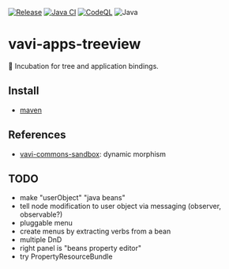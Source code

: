 [![Release](https://jitpack.io/v/umjammer/vavi-apps-treeview.svg)](https://jitpack.io/#umjammer/vavi-apps-treeview)
[![Java CI](https://github.com/umjammer/vavi-apps-treeview/actions/workflows/maven.yml/badge.svg)](https://github.com/umjammer/vavi-apps-treeview/actions/workflows/maven.yml)
[![CodeQL](https://github.com/umjammer/vavi-apps-treeview/actions/workflows/codeql-analysis.yml/badge.svg)](https://github.com/umjammer/vavi-apps-treeview/actions/workflows/codeql-analysis.yml)
![Java](https://img.shields.io/badge/Java-17-b07219)

# vavi-apps-treeview

🐣 Incubation for tree and application bindings.

## Install

 * [maven](https://jitpack.io/#umjammer/vavi-apps-treeview)

## References

 * [vavi-commons-sandbox](https://github.com/umjammer/vavi-commons-sandbox): dynamic morphism

## TODO

 * make "userObject" "java beans"
 * tell node modification to user object via messaging (observer, observable?)
 * pluggable menu
 * create menus by extracting verbs from a bean
 * multiple DnD
 * right panel is "beans property editor"
 * try PropertyResourceBundle
